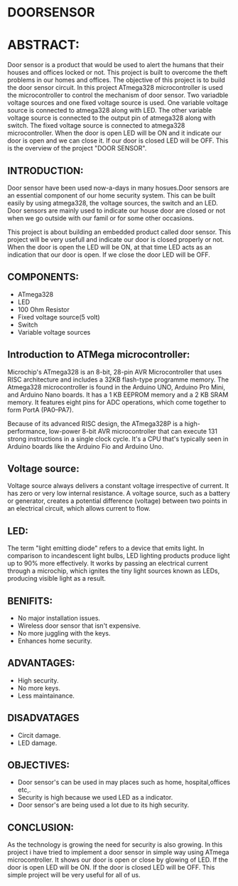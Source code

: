 # DOORSENSOR
# ABSTRACT:
Door sensor is a product that would be used to alert the humans that their houses and offices locked or not. This project is built to overcome the theft problems in our homes and offices. The objective of this project is to build the door sensor circuit. In this project ATmega328 microcontroller is used the microcontroller to control the mechanism of door sensor. Two variadble voltage sources and one fixed voltage source is used. One variable voltage source is connected to atmega328 along with LED. The other variable voltage source is connected to the output pin of atmega328 along with switch. The fixed voltage source is connected to atmega328 microcontroller. When the door is open LED will be ON and it indicate our door is open and we can close it. If our door is closed LED will be OFF. This is the overview of the project "DOOR SENSOR".

## INTRODUCTION:

Door sensor have been used now-a-days in many hosues.Door sensors are an essential component of our home security system. This can be built easily by using atmega328, the voltage sources, the switch and an LED. Door sensors are mainly used to indicate our house door are closed or not when we go outside with our famil or for some other occasions. 

This project is about building an embedded product called door sensor. This project will be very usefull and indicate our door is closed properly or not. When the door is open the LED will be ON, at that time LED acts as an indication that our door is open. If we close the door LED will be OFF.

## COMPONENTS:

* ATmega328
* LED
* 100 Ohm Resistor
* Fixed voltage source(5 volt)
* Switch
* Variable voltage sources

## Introduction to ATMega microcontroller:

Microchip's ATmega328 is an 8-bit, 28-pin AVR Microcontroller that uses RISC architecture and includes a 32KB flash-type programme memory. The Atmega328 microcontroller is found in the Arduino UNO, Arduino Pro Mini, and Arduino Nano boards. It has a 1 KB EEPROM memory and a 2 KB SRAM memory. It features eight pins for ADC operations, which come together to form PortA (PA0–PA7).

Because of its advanced RISC design, the ATmega328P is a high-performance, low-power 8-bit AVR microcontroller that can execute 131 strong instructions in a single clock cycle. It's a CPU that's typically seen in Arduino boards like the Arduino Fio and Arduino Uno.

## Voltage source:

Voltage source always delivers a constant voltage irrespective of current. It has zero or very low internal resistance. A voltage source, such as a battery or generator, creates a potential difference (voltage) between two points in an electrical circuit, which allows current to flow.

## LED:

The term "light emitting diode" refers to a device that emits light. In comparison to incandescent light bulbs, LED lighting products produce light up to 90% more effectively. It works by passing an electrical current through a microchip, which ignites the tiny light sources known as LEDs, producing visible light as a result.
 
## BENIFITS:

* No major installation issues.
* Wireless door sensor that isn't expensive.
* No more juggling with the keys.
* Enhances home security.

## ADVANTAGES:

* High security.
* No more keys.
* Less maintainance.

## DISADVATAGES

* Circit damage.
* LED damage.

## OBJECTIVES:

* Door sensor's can be used in may places such as home, hospital,offices etc,.
* Security is high because we used LED as a indicator.
* Door sensor's are being used a lot due to its high security.

## CONCLUSION:

As the technology is growing the need for security is also growing. In this project i have tried to implement a door sensor in simple way using ATmega microcontroller. It shows our door is open or close by glowing of LED. If the door is open LED will be ON. If the door is closed LED will be OFF. This simple project will be very useful for all of us.

